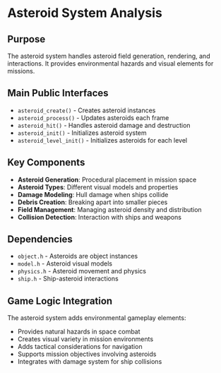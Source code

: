 # Asteroid System Analysis

## Purpose
The asteroid system handles asteroid field generation, rendering, and interactions. It provides environmental hazards and visual elements for missions.

## Main Public Interfaces
- `asteroid_create()` - Creates asteroid instances
- `asteroid_process()` - Updates asteroids each frame
- `asteroid_hit()` - Handles asteroid damage and destruction
- `asteroid_init()` - Initializes asteroid system
- `asteroid_level_init()` - Initializes asteroids for each level

## Key Components
- **Asteroid Generation**: Procedural placement in mission space
- **Asteroid Types**: Different visual models and properties
- **Damage Modeling**: Hull damage when ships collide
- **Debris Creation**: Breaking apart into smaller pieces
- **Field Management**: Managing asteroid density and distribution
- **Collision Detection**: Interaction with ships and weapons

## Dependencies
- `object.h` - Asteroids are object instances
- `model.h` - Asteroid visual models
- `physics.h` - Asteroid movement and physics
- `ship.h` - Ship-asteroid interactions

## Game Logic Integration
The asteroid system adds environmental gameplay elements:
- Provides natural hazards in space combat
- Creates visual variety in mission environments
- Adds tactical considerations for navigation
- Supports mission objectives involving asteroids
- Integrates with damage system for ship collisions